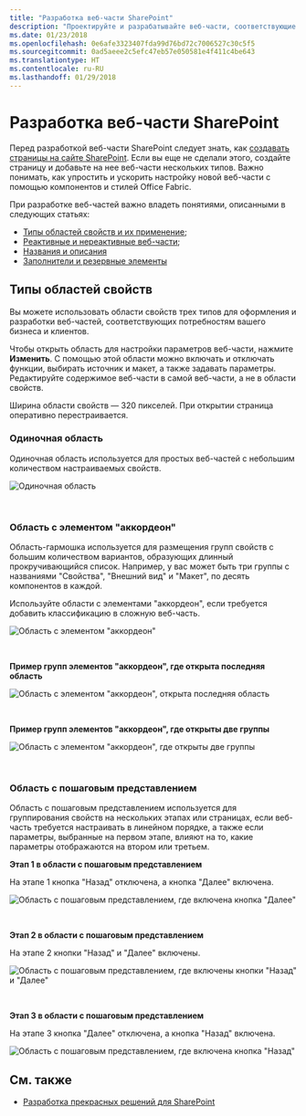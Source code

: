 ```yaml
---
title: "Разработка веб-части SharePoint"
description: "Проектируйте и разрабатывайте веб-части, соответствующие потребностям компании или клиентов, используя области свойств трех типов."
ms.date: 01/23/2018
ms.openlocfilehash: 0e6afe3323407fda99d76bd72c7006527c30c5f5
ms.sourcegitcommit: 0ad5aeee2c5efc47eb57e050581e4f411c4be643
ms.translationtype: HT
ms.contentlocale: ru-RU
ms.lasthandoff: 01/29/2018
---
```

# <a name="designing-a-sharepoint-web-part"></a>Разработка веб-части SharePoint

Перед разработкой веб-части SharePoint следует знать, как [создавать страницы на сайте SharePoint](authoring-pages.md). Если вы еще не сделали этого, создайте страницу и добавьте на нее веб-части нескольких типов. Важно понимать, как упростить и ускорить настройку новой веб-части с помощью компонентов и стилей Office Fabric.

При разработке веб-частей важно владеть понятиями, описанными в следующих статьях:

- [Типы областей свойств и их применение](#property-pane-types);
- [Реактивные и нереактивные веб-части](reactive-and-nonreactive-web-parts.md);
- [Названия и описания](web-part-titles-and-descriptions.md)
- [Заполнители и резервные элементы](placeholders-and-fallbacks.md)


## <a name="property-pane-types"></a>Типы областей свойств

Вы можете использовать области свойств трех типов для оформления и разработки веб-частей, соответствующих потребностям вашего бизнеса и клиентов.

Чтобы открыть область для настройки параметров веб-части, нажмите **Изменить**. С помощью этой области можно включать и отключать функции, выбирать источник и макет, а также задавать параметры. Редактируйте содержимое веб-части в самой веб-части, а не в области свойств.

Ширина области свойств — 320 пикселей. При открытии страница оперативно перестраивается.

### <a name="single-pane"></a>Одиночная область

Одиночная область используется для простых веб-частей с небольшим количеством настраиваемых свойств.

![Одиночная область](../images/design-web-part-single.png)

<br/>

### <a name="accordion-pane"></a>Область с элементом "аккордеон"

Область-гармошка используется для размещения групп свойств с большим количеством вариантов, образующих длинный прокручивающийся список. Например, у вас может быть три группы с названиями "Свойства", "Внешний вид" и "Макет", по десять компонентов в каждой.

Используйте области с элементами "аккордеон", если требуется добавить классификацию в сложную веб-часть.

![Область с элементом "аккордеон"](../images/design-web-part-accordion-group.png)

<br/>

**Пример групп элементов "аккордеон", где открыта последняя область**

![Область с элементом "аккордеон", открыта последняя область](../images/design-web-part-accordion-last-open.png)

<br/>

**Пример групп элементов "аккордеон", где открыты две группы**

![Область с элементом "аккордеон", где открыты две группы](../images/design-web-part-accordion-two-open.png)

<br/>

### <a name="steps-pane"></a>Область с пошаговым представлением

Область с пошаговым представлением используется для группирования свойств на нескольких этапах или страницах, если веб-часть требуется настраивать в линейном порядке, а также если параметры, выбранные на первом этапе, влияют на то, какие параметры отображаются на втором или третьем. 

**Этап 1 в области с пошаговым представлением**

На этапе 1 кнопка "Назад" отключена, а кнопка "Далее" включена.

![Область с пошаговым представлением, где включена кнопка "Далее"](../images/design-web-part-steps-pane-01.png)

<br/>

**Этап 2 в области с пошаговым представлением** 

На этапе 2 кнопки "Назад" и "Далее" включены.

![Область с пошаговым представлением, где включены кнопки "Назад" и "Далее"](../images/design-web-part-steps-pane-02.png)

<br/>

**Этап 3 в области с пошаговым представлением** 

На этапе 3 кнопка "Далее" отключена, а кнопка "Назад" включена.

![Область с пошаговым представлением, где включена кнопка "Назад"](../images/design-web-part-steps-pane-03.png)


## <a name="see-also"></a>См. также

- [Разработка прекрасных решений для SharePoint](design-guidance-overview.md)


